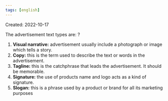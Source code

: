 ```yaml
---
tags: [english] 
---
```

Created: 2022-10-17

The advertisement text types are:
?
1. **Visual narrative:** advertisement usually include a photograph or image which tells a story.
2. **Copy:** this is the term used to describe the text or words in the advertisement.
3. **Tagline:** this is the catchphrase that leads the advertisement. It should be memorable.
4. **Signature:** the use of products name and logo acts as a kind of signature.
5. **Slogan:** this is a phrase used by a product or brand for all its marketing purposes
<!--SR:!2022-10-28,6,230-->